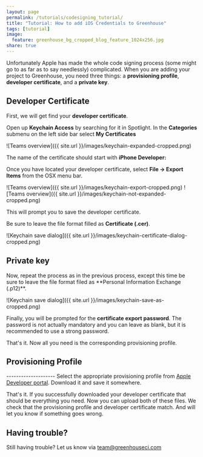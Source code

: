 ```yaml
---
layout: page
permalink: /tutorials/codesigning_tutorial/
title: "Tutorial: How to add iOS Credentials to Greenhouse"
tags: [tutorial]
image:
  feature: greenhouse_bg_cropped_blog_feature_1024x256.jpg
share: true
---
```


Unfortunately Apple has made the whole code signing process (some might go to as far as to say needlessly) complicated. 
When you are adding your project to Greenhouse, you need three things: a **provisioning profile**, **developer certificate**, and a **private key**.


<h2 id="developer_certificate">Developer Certificate</h2>

First, we will get find your **developer certificate**. 

Open up **Keychain Access** by searching for it in Spotlight. 
In the **Categories** submenu on the left side bar select **My Certificates**

![Teams overview]({{ site.url }}/images/keychain-expanded-cropped.png)

The name of the certificate should start with **iPhone Developer:**

Once you have located your developer certificate, select **File -> Export Items** from the OSX menu bar.

![Teams overview]({{ site.url }}/images/keychain-export-cropped.png)
![Teams overview]({{ site.url }}/images/keychain-not-expanded-cropped.png)

This will prompt you to save the developer certificate. 

Be sure to leave the file format filled as **Certificate (.cer)**.

![Keychain save dialog]({{ site.url }}/images/keychain-certificate-dialog-cropped.png)


<h2 id="private_key">Private key</h2>
Now, repeat the process as in the previous process, except this time be  sure to leave the file format filed as **Personal Information Exchange (.p12)**.

![Keychain save dialog]({{ site.url }}/images/keychain-save-as-cropped.png)

Finally, you will be prompted for the **certificate export password**. The password is not actually mandatory and you can leave as blank, but it is recommended to use a strong password.

That's it. Now all you need is the corresponding provisioning profile.

<h2 id="provisioning_profile">Provisioning Profile</h2>
--------------------
Select the appropriate provisioning profile from <a href="https://developer.apple.com/account/ios/profile/profileList.action">Apple Developer portal</a>.
Download it and save it somewhere.


That's it. If you successfully downloaded your developer certificate that should be everything you need. Now you can upload both of these files. 
We check that the provisioning profile and developer certificate match. And will let you know if something goes wrong.


Having trouble?
--------------
Still having trouble? Let us know via team@greenhouseci.com

